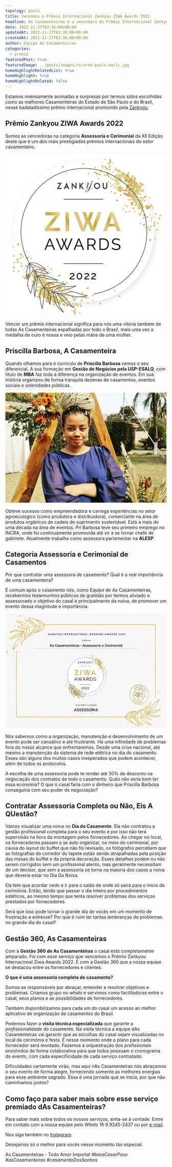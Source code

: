 ```yaml
---
topology: posts
title: Vencemos o Prêmio Internacional Zankyou ZIWA Awards 2022
headline: As Casamenteiras é a vencedora do Prêmio Internacional Zankyou ZIWA Awards 2022 na categoria Assessoria e Cerimonial de casamentos.
date: 2022-11-27T03:36:00+00:00
updatedAt: 2022-11-27T03:36:00+00:00
createdAt: 2022-11-27T03:36:00+00:00
author: Equipe As Casamenteiras
categories:
  - premio
featuredPost: true
featuredImage: ../posts/images/ricardo-paulo-marli.jpg
homeHighlightRelatedList: true
homeHighlight: true
homeHighlightRelated: false
---
```


Estamos imensamente animadas e surpresas por termos sidos escolhidas como as melhores Casamenteiras do Estado de São Paulo e do Brasil, nesse badaladíssimo prêmio internacional promovido pela [Zankyou](https://www.zankyou.com.br).

## Prêmio Zankyou ZIWA Awards 2022

Somos as vencedoras na categoria **Assessoria e Cerimonial** da XII Edição deste que é um dos mais prestigiados prêmios internacionais do setor casamenteiro. 

![Logotipo Prêmio Zankyou ZIWA Awards 2022](./images/badge-ziwa2022.png)

Vencer um prêmio internacional significa para nós uma vitória também de todas As Casamenteiras espalhadas por todo o Brasil, mais uma vez a medalha de ouro é nossa e veio pelas mãos de uma mulher.

## Priscilla Barbosa, A Casamenteira

Quando olhamos para o currículo de **Priscilla Barbosa** vemos o seu diferencial. A sua formação em **Gestão de Negócios pela USP-ESALQ**, com título de **MBA** faz toda a diferença na organização de eventos. Em sua história organizou de forma tranquila dezenas de casamentos, eventos sociais e solenidades públicas.

![A Cerimonialista Priscilla Barbosa](./images/priscilla-barbosa-cerimonialista.jpg)

Obteve sucesso como empreendedora e carrega experiências no setor agroecológico (como produtora e distribuidora), comerciante na área de produtos orgânicos de cadeia de suprimento sustentável. Está a mais de uma década na área de eventos. Pri Barbosa teve seu primeiro emprego no INCRA, onde foi continuamente promovida até vir a se tornar chefe de gabinete. Atualmente trabalha como assessora parlamentar na **ALESP**.

## Categoria Assessoria e Cerimonial de Casamentos

Por que contratar uma assessora de casamento? Qual é a real importância de uma casamenteira?

É comum após o casamento nós, como Equipe de As Casamenteiras, recebermos testemunhos públicos de gratidão por termos aliviado e assessorado o objetivo do casal e principalmente da noiva, de promover um evento dessa magnitude e importância. 

![A Cerimonialista Priscilla Barbosa](./images/ziwa-diploma-as-casamenteiras.jpg)

Nós sabemos como a organização, manutenção e desenvolvimento de um evento pode ser cansativo e até frustrante. Há uma infinidade de problemas fora do nosso alcance que enfrentaremos. Desde uma crise nacional, até mesmo a manutenção do sistema de rede elétrica no dia do casamento. Esses são alguns dos muitos casos inesperados que podem acontecer, além de todos os protocolos.

A escolha de uma assessoria pode te render até 30% de desconto na negociação dos contratos de todo o casamento. Quão não seria bom ter essa economia? O que o casal faria com o dinheiro que Priscilla Barbosa conseguiria com seu poder de negociação? 

## Contratar Assessoria Completa ou Não, Eis A QUestão?

Vamos visualizar uma noiva no **Dia do Casamento**. Ela não contratou a gestão profissional completa para o seu evento e por isso não terá supervisão na hora da montagem pelos fornecedores. Ao chegar no local, os fornecedores passam a se auto organizar, no meio do cerimonial, por causa do layout do buffet que não foi revisado, os fotógrafos percebem que as fotografias do corredor do tapete estão sendo atrapalhadas pela posição das mesas do buffet e da própria decoração. Esses detalhes podem ou não serem corrigidos sem um profissional atento, mas geralmente necessitam de um decisor, que sem a assessoria se torna na maioria dos casos a noiva que deveria estar no Dia Da Noiva.

Ela tem que acordar cedo e ir para o salão de onde só sairá para o início da cerimônia. Então, tendo que passar o dia inteiro por procedimentos estéticos, ao mesmo tempo que tenta resolver problemas dos serviços  prestados por fornecedores. 

Será que isso pode tornar o grande dia de vocês em um momento de frustração e estresse? Por que é ruim ter tantas lembranças de problemas no grande dia do casal?

## Gestão 360, As Casamenteiras

Com a **Gestão 360 de As Casamenteiras** o casal está completamente amparado. Foi com esse serviço que vencemos o Prêmio Zankyou Internacional Ziwa Awards 2022. É com a Gestão 360 que a nossa equipe se destacou entre os fornecedores e clientes. 

**O que é uma assessoria completa de casamento?**

Somos as responsáveis por abraçar, entender e resolver objetivos e problemas. Criamos grupo no *whats* e servimos como facilitadoras entre o casal, seus planos e as possibilidades de fornecedores. 

Também disponibilizamos para cada um do casal um acesso ao melhor aplicativo de organização de casamentos do Brasil.

Podemos fazer a **visita técnica especializada** que garante a *profissionalidade* do casamento. Na visita técnica a equipe dAs Casamenteiras vai garantir que as escolhas do casal sejam visualizadas no local da cerimônia e festa. É nesse momento onde o plano para cada fornecedor será montado. Fazemos a orquestração dos profissionais envolvidos de forma colaborativa para que todos possuam o cronograma do evento, com cada especificidade de cada serviço contratado.

Dificuldades certamente virão, mas aqui nAs Casamenteiras nós abraçamos o seu evento de forma alegre, fornecendo somente as melhores energias para esse ambiente sagrado. Essa é uma jornada que se inicia, por que não caminhamos juntos?

## Como faço para saber mais sobre esse serviço premiado dAs Casamenteiras?

Para saber mais sobre todos os nossos serviços, sinta-se à vontade. Entre em contato com a nossa equipe pelo *Whats* 16 9 9245-2437 ou por [e-mail](mailto:cerimonial@ascasamenteiras.com.br).

Nos siga também no [Instagram](https://instagram.com/ascasamenteiras_).

Desejamos só o melhor para vocês nesse momento tão especial. 

As Casamenteiras - Todo Amor Importa! *#bóraCasarPovo* *#asCasamenteiras* *#casamentoDosSonhos*
